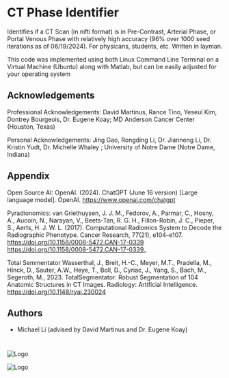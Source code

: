 
# CT Phase Identifier
Identifies if a CT Scan (in nifti format) is in Pre-Contrast, Arterial Phase, or Portal Venous Phase with relatively high accuracy (96% over 1000 seed iterations as of 06/19/2024). For physicans, students, etc. Written in layman.

This code was implemented using both Linux Command Line Terminal on a Virtual Machine (Ubuntu) along with Matlab, but can be easily adjusted for your operating system


## Acknowledgements

Professional Acknowledgements: David Martinus, Rance Tino, Yeseul Kim, Dontrey Bourgeois, Dr. Eugene Koay; MD Anderson Cancer Center (Houston, Texas)

Personal Acknowledgements: Jing Gao, Rongding Li, Dr. Jianneng Li, Dr. Kristin Yudt, Dr. Michelle Whaley ; University of Notre Dame (Notre Dame, Indiana)



## Appendix

Open Source AI: OpenAI. (2024). ChatGPT (June 16 version) [Large language model]. OpenAI. https://www.openai.com/chatgpt

Pyradionomics: van Griethuysen, J. J. M., Fedorov, A., Parmar, C., Hosny, A., Aucoin, N., Narayan, V., Beets-Tan, R. G. H., Fillon-Robin, J. C., Pieper, S., Aerts, H. J. W. L. (2017). Computational Radiomics System to Decode the Radiographic Phenotype. Cancer Research, 77(21), e104–e107. https://doi.org/10.1158/0008-5472.CAN-17-0339 <https://doi.org/10.1158/0008-5472.CAN-17-0339>_

Total Semmentator Wasserthal, J., Breit, H.-C., Meyer, M.T., Pradella, M., Hinck, D., Sauter, A.W., Heye, T., Boll, D., Cyriac, J., Yang, S., Bach, M., Segeroth, M., 2023. TotalSegmentator: Robust Segmentation of 104 Anatomic Structures in CT Images. Radiology: Artificial Intelligence. https://doi.org/10.1148/ryai.230024





## Authors

- Michael Li (advised by David Martinus and Dr. Eugene Koay)


#
![Logo](https://th.bing.com/th/id/OIP.ICQTRuf1vNUnGnlSkdVeBAHaCm?rs=1&pid=ImgDetMain)

![Logo](https://onmessage.nd.edu/assets/521244/thumbnail_logos_subbranding_research.jpg)
